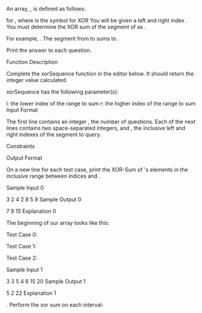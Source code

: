 An array, , is defined as follows:

 for , where  is the symbol for XOR
You will be given a left and right index . You must determine the XOR sum of the segment of  as .

For example, . The segment from  to  sums to .

Print the answer to each question.

Function Description

Complete the xorSequence function in the editor below. It should return the integer value calculated.

xorSequence has the following parameter(s):

l: the lower index of the range to sum
r: the higher index of the range to sum
Input Format

The first line contains an integer , the number of questions.
Each of the next  lines contains two space-separated integers,  and , the inclusive left and right indexes of the segment to query.

Constraints



Output Format

On a new line for each test case, print the XOR-Sum of 's elements in the inclusive range between indices  and .

Sample Input 0

3
2 4
2 8
5 9
Sample Output 0

7
9
15
Explanation 0

The beginning of our array looks like this: 

Test Case 0:



Test Case 1:



Test Case 2:



Sample Input 1

3
3 5
4 6
15 20
Sample Output 1

5
2
22
Explanation 1

. Perform the xor sum on each interval:



